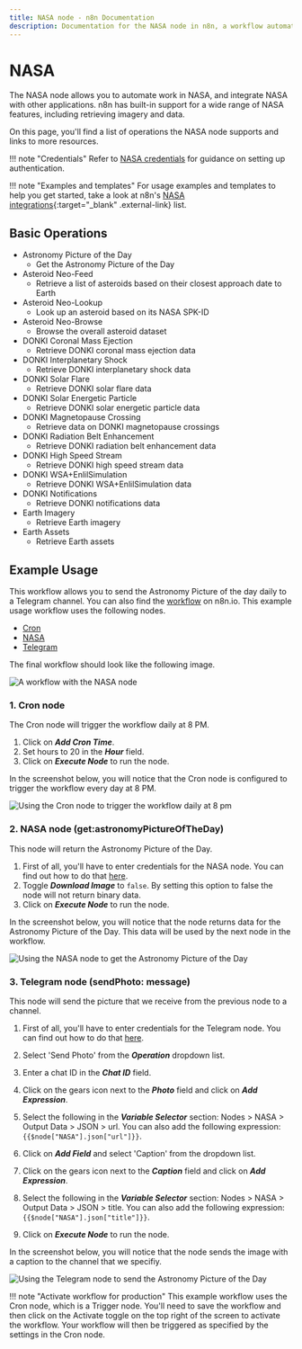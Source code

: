 ```yaml
---
title: NASA node - n8n Documentation
description: Documentation for the NASA node in n8n, a workflow automation platform. Includes details of operations and configuration, and links to examples and credentials information.
---
```


# NASA

The NASA node allows you to automate work in NASA, and integrate NASA with other applications. n8n has built-in support for a wide range of NASA features, including retrieving imagery and data. 

On this page, you'll find a list of operations the NASA node supports and links to more resources.

!!! note "Credentials"
    Refer to [NASA credentials](/integrations/builtin/credentials/nasa/) for guidance on setting up authentication. 

!!! note "Examples and templates"
    For usage examples and templates to help you get started, take a look at n8n's [NASA integrations](https://n8n.io/integrations/nasa/){:target="_blank" .external-link} list.


## Basic Operations

* Astronomy Picture of the Day
    * Get the Astronomy Picture of the Day
* Asteroid Neo-Feed
    * Retrieve a list of asteroids based on their closest approach date to Earth
* Asteroid Neo-Lookup
    * Look up an asteroid based on its NASA SPK-ID
* Asteroid Neo-Browse
    * Browse the overall asteroid dataset
* DONKI Coronal Mass Ejection
    * Retrieve DONKI coronal mass ejection data
* DONKI Interplanetary Shock
    * Retrieve DONKI interplanetary shock data
* DONKI Solar Flare
    * Retrieve DONKI solar flare data
* DONKI Solar Energetic Particle
    * Retrieve DONKI solar energetic particle data
* DONKI Magnetopause Crossing
    * Retrieve data on DONKI magnetopause crossings
* DONKI Radiation Belt Enhancement
    * Retrieve DONKI radiation belt enhancement data
* DONKI High Speed Stream
    * Retrieve DONKI high speed stream data
* DONKI WSA+EnlilSimulation
    * Retrieve DONKI WSA+EnlilSimulation data
* DONKI Notifications
    * Retrieve DONKI notifications data
* Earth Imagery
    * Retrieve Earth imagery
* Earth Assets
    * Retrieve Earth assets

## Example Usage

This workflow allows you to send the Astronomy Picture of the day daily to a Telegram channel. You can also find the [workflow](https://n8n.io/workflows/828) on n8n.io. This example usage workflow uses the following nodes.
- [Cron](/integrations/builtin/core-nodes/n8n-nodes-base.cron/)
- [NASA]()
- [Telegram](/integrations/builtin/app-nodes/n8n-nodes-base.telegram/)

The final workflow should look like the following image.

![A workflow with the NASA node](/_images/integrations/builtin/app-nodes/nasa/workflow.png)

### 1. Cron node

The Cron node will trigger the workflow daily at 8 PM.

1. Click on ***Add Cron Time***.
2. Set hours to 20 in the ***Hour*** field.
3. Click on ***Execute Node*** to run the node.

In the screenshot below, you will notice that the Cron node is configured to trigger the workflow every day at 8 PM.

![Using the Cron node to trigger the workflow daily at 8 pm](/_images/integrations/builtin/app-nodes/nasa/cron_node.png)

### 2. NASA node (get:astronomyPictureOfTheDay)

This node will return the Astronomy Picture of the Day.

1. First of all, you'll have to enter credentials for the NASA node. You can find out how to do that [here](/integrations/builtin/credentials/nasa/).
2. Toggle ***Download Image*** to `false`. By setting this option to false the node will not return binary data.
2. Click on ***Execute Node*** to run the node.

In the screenshot below, you will notice that the node returns data for the Astronomy Picture of the Day. This data will be used by the next node in the workflow.

![Using the NASA node to get the Astronomy Picture of the Day](/_images/integrations/builtin/app-nodes/nasa/nasa_node.png)

### 3. Telegram node (sendPhoto: message)

This node will send the picture that we receive from the previous node to a channel.

1. First of all, you'll have to enter credentials for the Telegram node. You can find out how to do that [here](/integrations/builtin/credentials/telegram/).
2. Select 'Send Photo' from the ***Operation*** dropdown list.
3. Enter a chat ID in the ***Chat ID*** field.
4. Click on the gears icon next to the ***Photo*** field and click on ***Add Expression***.

5. Select the following in the ***Variable Selector*** section: Nodes > NASA > Output Data > JSON > url. You can also add the following expression: `{{$node["NASA"].json["url"]}}`.
6. Click on ***Add Field*** and select 'Caption' from the dropdown list.
7. Click on the gears icon next to the ***Caption*** field and click on ***Add Expression***.
8. Select the following in the ***Variable Selector*** section: Nodes > NASA > Output Data > JSON > title. You can also add the following expression: `{{$node["NASA"].json["title"]}}`.
9. Click on ***Execute Node*** to run the node.


In the screenshot below, you will notice that the node sends the image with a caption to the channel that we specifiy.

![Using the Telegram node to send the Astronomy Picture of the Day](/_images/integrations/builtin/app-nodes/nasa/telegram_node.png)

!!! note "Activate workflow for production"
    This example workflow uses the Cron node, which is a Trigger node. You'll need to save the workflow and then click on the Activate toggle on the top right of the screen to activate the workflow. Your workflow will then be triggered as specified by the settings in the Cron node.


